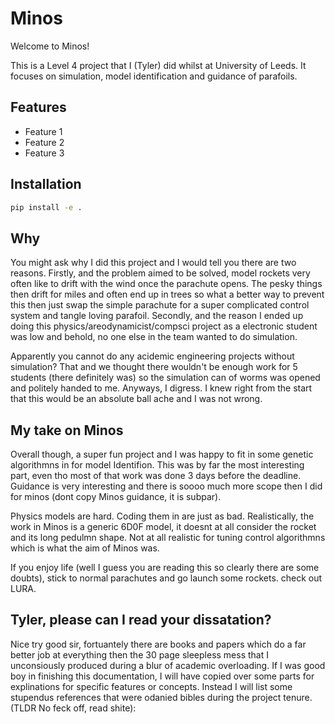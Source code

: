 # Minos

Welcome to Minos!

This is a Level 4 project that I (Tyler) did whilst at University of Leeds. It focuses on simulation, model identification and guidance of parafoils.

## Features

- Feature 1
- Feature 2
- Feature 3

## Installation

```bash
pip install -e .
```

## Why

You might ask why I did this project and I would tell you there are two reasons. Firstly, and the problem aimed to be solved, model rockets very often like to drift with the wind once the parachute opens. The pesky things then drift for miles and often end up in trees so what a better way to prevent this then just swap the simple parachute for a super complicated control system and tangle loving parafoil. Secondly, and the reason I ended up doing this physics/areodynamicist/compsci project as a electronic student was low and behold, no one else in the team wanted to do simulation.

Apparently you cannot do any acidemic engineering projects without simulation? That and we thought there wouldn't be enough work for 5 students (there definitely was) so the simulation can of worms was opened and politely handed to me. Anyways, I digress. I knew right from the start that this would be an absolute ball ache and I was not wrong.

## My take on Minos

Overall though, a super fun project and I was happy to fit in some genetic algorithmns in for model Identifion. This was by far the most interesting part, even tho most of that work was done 3 days before the deadline. Guidance is very interesting and there is soooo much more scope then I did for minos (dont copy Minos guidance, it is subpar).

Physics models are hard. Coding them in are just as bad. Realistically, the work in Minos is a generic 6D0F model, it doesnt at all consider the rocket and its long pedulmn shape. Not at all realistic for tuning control algorithmns which is what the aim of Minos was.

If you enjoy life (well I guess you are reading this so clearly there are some doubts), stick to normal parachutes and go launch some rockets. check out LURA.

## Tyler, please can I read your dissatation?

Nice try good sir, fortuantely there are books and papers which do a far better job  at everything then the 30 page sleepless mess that I unconsiously produced during a blur of academic overloading. If I was good boy in finishing this documentation, I will have copied over some parts for explinations for specific features or concepts. Instead I will list some stupendus references that were odanied bibles during the project tenure. (TLDR No feck off, read shite):
